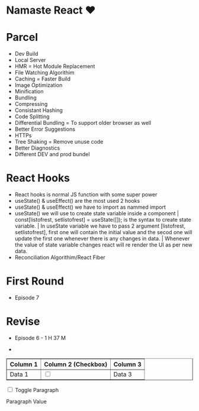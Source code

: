 # Namaste React ❤

# Parcel
- Dev Build
- Local Server
- HMR = Hot Module Replacement
- File Watching Algorithim
- Caching = Faster Build
- Image Optimization
- Minification
- Bundling
- Compressing
- Consistant Hashing
- Code Splitting
- Differential Bundling = To support older browser as well
- Better Error Suggestions
- HTTPs
- Tree Shaking = Remove unuse code
- Better Diagnostics
- Different DEV and prod bundel

# React Hooks
- React hooks is normal JS function with some super power
- useState() & useEffect() are the most used 2 hooks
- useState() & useEffect() we have to import as nammed import
- useState() we will use to create state variable inside a component | const[listofrest, setlistofrest] = useState([]); is the syntax to create state variable. | In useState variable we have to pass 2 argument [listofrest, setlistofrest], first one will contain the initial value and the secod one will update the first one whenever there is any changes in data. | Whenever the value of state variable changes react will re render the UI as per new data.
- Reconciliation Algorithim/React Fiber

# First Round
- Episode 7

# Revise
- Episode 6 - 1 H 37 M

- <!DOCTYPE html>
<html lang="en">
<head>
<meta charset="UTF-8">
<meta name="viewport" content="width=device-width, initial-scale=1.0">
<title>HTML Table with Checkbox (Session Storage)</title>
</head>
<body>

<table border="1">
  <thead>
    <tr>
      <th>Column 1</th>
      <th>Column 2 (Checkbox)</th>
      <th>Column 3</th>
    </tr>
  </thead>
  <tbody>
    <tr>
      <td><span id="column1_1">Data 1</span></td>
      <td><input type="checkbox" class="test_class" onchange="updateColumnValue(this)" id="checkbox_1"></td>
      <td>Data 3</td>
    </tr>
  </tbody>
</table>

<script>
  // Function to update checkbox state based on session storage
  window.onload = function() {
    var checkboxes = document.querySelectorAll('input[class="test_class"]');
    var checkboxArray = Array.from(checkboxes);
    for (var i = 0; i < checkboxArray.length; i++) {
      var checkbox = checkboxArray[i];
      var state = sessionStorage.getItem(checkbox.id);
      if (state === 'checked') {
        checkbox.checked = true;
        updateColumnValue(checkbox);
      } else {
        checkbox.checked = false;
      }
    }
  };

  function updateColumnValue(checkbox) {
    var tableRow = checkbox.closest('tr'); // Find the parent row of the checkbox
    var rowIndex = tableRow.rowIndex; // Get the row index
    var firstColumnSpan = document.getElementById('column1_' + rowIndex); // Get the span in the first column
    if (checkbox.checked) {
      firstColumnSpan.textContent = "Checkbox Checked";
      sessionStorage.setItem(checkbox.id, 'checked');
      console.log("State value: checked");
    } else {
      firstColumnSpan.textContent = "Data " + rowIndex; // Reset the column 1 value
      sessionStorage.setItem(checkbox.id, 'unchecked');
      console.log("State value: unchecked");
    }
  }
</script>

</body>
</html>



<!DOCTYPE html>
<html lang="en">
<head>
<meta charset="UTF-8">
<meta name="viewport" content="width=device-width, initial-scale=1.0">
<title>Change Paragraph Value on Checkbox Checked (with Session Storage)</title>
</head>
<body>

<input type="checkbox" id="checkbox_1" onchange="updateParagraphValue(this)">
<label for="checkbox_1">Toggle Paragraph</label>

<p id="paragraph">Paragraph Value</p>

<script>
  window.onload = function() {
    var checkbox = document.getElementById('checkbox_1');
    var state = sessionStorage.getItem(checkbox.id);
    if (state === 'checked') {
      checkbox.checked = true;
      updateParagraphValue(checkbox);
    } else {
      checkbox.checked = false;
    }
  };

  function updateParagraphValue(checkbox) {
    var paragraph = document.getElementById('paragraph');
    if (checkbox.checked) {
      paragraph.textContent = "Checkbox Checked";
      sessionStorage.setItem(checkbox.id, 'checked');
    } else {
      sessionStorage.setItem(checkbox.id, 'unchecked');
    }
  }
</script>

</body>
</html>

